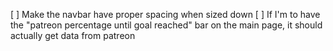 
[ ] Make the navbar have proper spacing when sized down 
[ ] If I'm to have the "patreon percentage until goal reached" bar on the main
    page, it should actually get data from patreon
